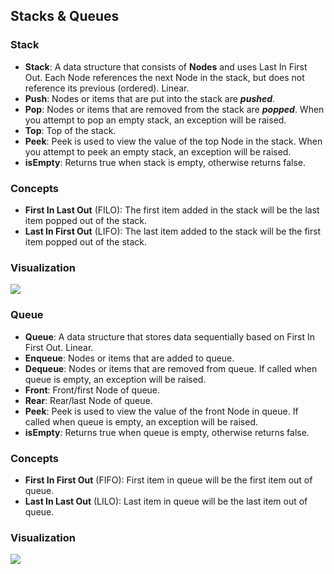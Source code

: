 ## Stacks & Queues 

### Stack

- **Stack**: A data structure that consists of **Nodes** and uses Last In First Out. Each Node references the next Node in the stack, but does not reference its previous (ordered). Linear.
- **Push**: Nodes or items that are put into the stack are ***pushed***.
- **Pop**: Nodes or items that are removed from the stack are ***popped***. When you attempt to pop an empty stack, an exception will be raised. 
- **Top**: Top of the stack.
- **Peek**: Peek is used to view the value of the top Node in the stack. When you attempt to peek an empty stack, an exception will be raised. 
- **isEmpty**: Returns true when stack is empty, otherwise returns false. 

### Concepts

- **First In Last Out** (FILO): The first item added in the stack will be the last item popped out of the stack.
- **Last In First Out** (LIFO): The last item added to the stack will be the first item popped out of the stack. 

### Visualization
<img src ="https://codefellows.github.io/common_curriculum/data_structures_and_algorithms/Code_401/class-10/resources/images/stack1.PNG">


### Queue

- **Queue**: A data structure that stores data sequentially based on First In First Out. Linear. 
- **Enqueue**: Nodes or items that are added to queue.
- **Dequeue**: Nodes or items that are removed from queue. If called when queue is empty, an exception will be raised.
- **Front**: Front/first Node of queue.
- **Rear**: Rear/last Node of queue.
- **Peek**: Peek is used to view the value of the front Node in queue. If called when queue is empty, an exception will be raised.
- **isEmpty**: Returns true when queue is empty, otherwise returns false. 

### Concepts

- **First In First Out** (FIFO): First item in queue will be the first item out of queue.
- **Last In Last Out** (LILO): Last item in queue will be the last item out of queue. 

### Visualization
<img src ="https://codefellows.github.io/common_curriculum/data_structures_and_algorithms/Code_401/class-10/resources/images/Queue.PNG">
